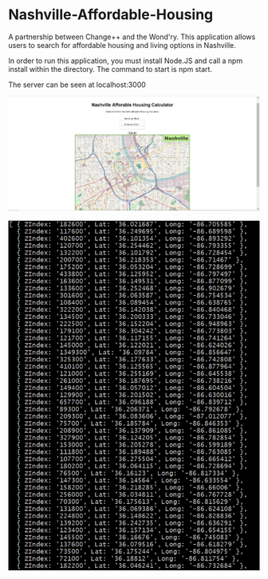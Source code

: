 # Nashville-Affordable-Housing
A partnership between Change++ and the Wond'ry. This application allows users to search for affordable housing and living options in Nashville. 

In order to run this application, you must install Node.JS and call a npm install within the directory. The command to start is npm start.

The server can be seen at localhost:3000


![Photo of current front page](public/images/InitialPageSept13.png?raw=true "Title")

![Photo of current data stream](public/images/ZillowDataSept13.png?raw=true "Title")
